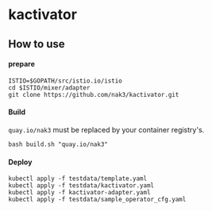 # kactivator


## How to use

#### prepare

```
ISTIO=$GOPATH/src/istio.io/istio
cd $ISTIO/mixer/adapter
git clone https://github.com/nak3/kactivator.git
```

#### Build

`quay.io/nak3` must be replaced by your container registry's.

```
bash build.sh "quay.io/nak3"
```

#### Deploy

```
kubectl apply -f testdata/template.yaml
kubectl apply -f testdata/kactivator.yaml
kubectl apply -f kactivator-adapter.yaml
kubectl apply -f testdata/sample_operator_cfg.yaml
```
